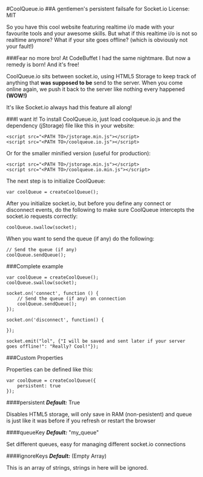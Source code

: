 #CoolQueue.io
##A gentlemen's persistent failsafe for Socket.io
License: MIT

So you have this cool website featuring realtime i/o made with your favourite tools and your awesome skills.
But what if this realtime i/o is not so realtime anymore? What if your site goes offline? (which is obviously not your fault!)

###Fear no more bro!
At CodeBuffet I had the same nightmare. But now a remedy is born! And it's free!

CoolQueue.io sits between socket.io, using HTML5 Storage to keep track of anything that **was supposed to be** send to the server. When you come online again, we push it back to the server like nothing every happened **(WOW!)**

It's like Socket.io always had this feature all along!

###I want it!
To install CoolQueue.io, just load coolqueue.io.js and the dependency (jStorage) file like this in your website:

	<script src="<PATH TO>/jstorage.min.js"></script>
	<script src="<PATH TO>/coolqueue.io.js"></script>
	
Or for the smaller minified version (useful for production):

	<script src="<PATH TO>/jstorage.min.js"></script>
	<script src="<PATH TO>/coolqueue.io.min.js"></script>

The next step is to initialize CoolQueue:

	var coolQueue = createCoolQueue();

After you initialize socket.io, but before you define any connect or disconnect events, do the following to make sure CoolQueue intercepts the socket.io requests correctly:

	coolQueue.swallow(socket);
	
When you want to send the queue (if any) do the following:

	// Send the queue (if any)
	coolQueue.sendQueue();

###Complete example
	
	var coolQueue = createCoolQueue();
	coolQueue.swallow(socket);
	
	socket.on('connect', function () {
		// Send the queue (if any) on connection
	    coolQueue.sendQueue();
	});
	
	socket.on('disconnect', function() {
	    
	});
	
	socket.emit("lol", {"I will be saved and sent later if your server goes offline!": "Really? Cool!"});
	
###Custom Properties

Properties can be defined like this:

	var coolQueue = createCoolQueue({
		persistent: true
	});

####persistent
***Default:*** True

Disables HTML5 storage, will only save in RAM (non-pesistent) and queue is just like it was before if you refresh or restart the browser

####queueKey
***Default:*** "my_queue"

Set different queues, easy for managing different socket.io connections

####ignoreKeys
***Default:*** (Empty Array)

This is an array of strings, strings in here will be ignored.
